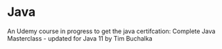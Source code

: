 # Java
An Udemy course in progress to get the java certifcation: Complete Java Masterclass - updated for Java 11 by Tim Buchalka

